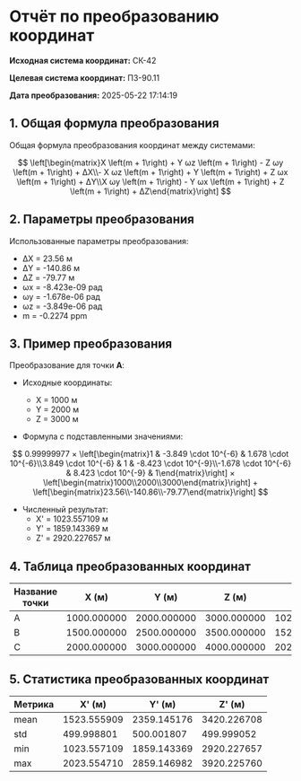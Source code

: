 # Отчёт по преобразованию координат

**Исходная система координат:** СК-42

**Целевая система координат:** ПЗ-90.11

**Дата преобразования:** 2025-05-22 17:14:19

## 1. Общая формула преобразования

Общая формула преобразования координат между системами:

$$
\left[\begin{matrix}X \left(m + 1\right) + Y ωz \left(m + 1\right) - Z ωy \left(m + 1\right) + ΔX\\- X ωz \left(m + 1\right) + Y \left(m + 1\right) + Z ωx \left(m + 1\right) + ΔY\\X ωy \left(m + 1\right) - Y ωx \left(m + 1\right) + Z \left(m + 1\right) + ΔZ\end{matrix}\right]
$$

## 2. Параметры преобразования

Использованные параметры преобразования:

- ΔX = 23.56 м
- ΔY = -140.86 м
- ΔZ = -79.77 м
- ωx = -8.423e-09 рад
- ωy = -1.678e-06 рад
- ωz = -3.849e-06 рад
- m = -0.2274 ppm

## 3. Пример преобразования

Преобразование для точки **A**:

- Исходные координаты:
  - X = 1000 м
  - Y = 2000 м
  - Z = 3000 м

- Формула с подставленными значениями:

$$
0.99999977 × \left[\begin{matrix}1 & -3.849 \cdot 10^{-6} & 1.678 \cdot 10^{-6}\\3.849 \cdot 10^{-6} & 1 & -8.423 \cdot 10^{-9}\\-1.678 \cdot 10^{-6} & 8.423 \cdot 10^{-9} & 1\end{matrix}\right] × \left[\begin{matrix}1000\\2000\\3000\end{matrix}\right] + \left[\begin{matrix}23.56\\-140.86\\-79.77\end{matrix}\right]
$$

- Численный результат:
  - X' = 1023.557109 м
  - Y' = 1859.143369 м
  - Z' = 2920.227657 м

## 4. Таблица преобразованных координат

| Название точки | X (м) | Y (м) | Z (м) | X' (м) | Y' (м) | Z' (м) |
|----------------|-------|-------|-------|--------|--------|--------|
| A | 1000.000000 | 2000.000000 | 3000.000000 | 1023.557109 | 1859.143369 | 2920.227657 |
| B | 1500.000000 | 2500.000000 | 3500.000000 | 1523.555909 | 2359.145176 | 3420.226708 |
| C | 2000.000000 | 3000.000000 | 4000.000000 | 2023.554710 | 2859.146982 | 3920.225760 |

## 5. Статистика преобразованных координат

| Метрика | X' (м) | Y' (м) | Z' (м) |
|---------|--------|--------|--------|
| mean | 1523.555909 | 2359.145176 | 3420.226708 |
| std | 499.998801 | 500.001807 | 499.999052 |
| min | 1023.557109 | 1859.143369 | 2920.227657 |
| max | 2023.554710 | 2859.146982 | 3920.225760 |
